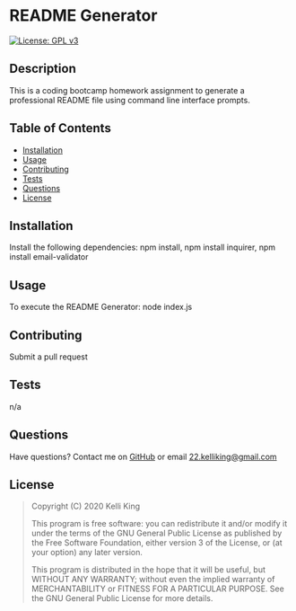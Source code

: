 # README Generator
[![License: GPL v3](https://img.shields.io/badge/License-GPLv3-blue.svg)](https://www.gnu.org/licenses/gpl-3.0)
## Description
This is a coding bootcamp homework assignment to generate a professional README file using command line interface prompts.
## Table of Contents
* [Installation](#Installation)
* [Usage](#Usage)
* [Contributing](#Contributing)
* [Tests](#Tests)
* [Questions](#Questions)
* [License](#License)
## Installation
Install the following dependencies: npm install, npm install inquirer, npm install email-validator
## Usage
To execute the README Generator: node index.js
## Contributing
Submit a pull request
## Tests
n/a
## Questions
Have questions?  Contact me on [GitHub](https://github.com/thorgriffs) or email <22.kelliking@gmail.com>
## License

  >Copyright (C) 2020  Kelli King
  >
  >This program is free software: you can redistribute it and/or modify
  it under the terms of the GNU General Public License as published by
  the Free Software Foundation, either version 3 of the License, or
  (at your option) any later version.
  >
  >This program is distributed in the hope that it will be useful,
  but WITHOUT ANY WARRANTY; without even the implied warranty of
  MERCHANTABILITY or FITNESS FOR A PARTICULAR PURPOSE.  See the
  GNU General Public License for more details.